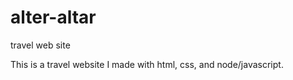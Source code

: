 # alter-altar
travel web site

This is a travel website I made with html, css, and node/javascript.
